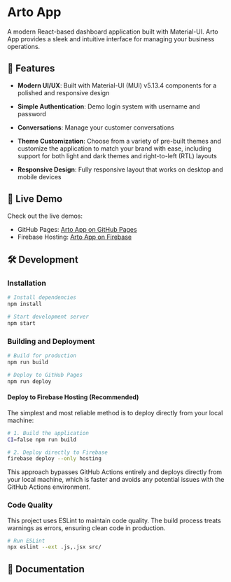 # Arto App

A modern React-based dashboard application built with Material-UI. Arto App provides a sleek and intuitive interface for managing your business operations.

## 🌟 Features

- **Modern UI/UX**: Built with Material-UI (MUI) v5.13.4 components for a polished and responsive design

- **Simple Authentication**: Demo login system with username and password
- **Conversations**: Manage your customer conversations
- **Theme Customization**: Choose from a variety of pre-built themes and customize the application to match your brand with ease, including support for both light and dark themes and right-to-left (RTL) layouts

- **Responsive Design**: Fully responsive layout that works on desktop and mobile devices

## 🚀 Live Demo

Check out the live demos:
- GitHub Pages: [Arto App on GitHub Pages](https://brendan-carikas.github.io/prototype/#/login)
- Firebase Hosting: [Arto App on Firebase](https://artoadmin.web.app/)


## 🛠️ Development

### Installation
```bash
# Install dependencies
npm install

# Start development server
npm start
```

### Building and Deployment
```bash
# Build for production
npm run build

# Deploy to GitHub Pages
npm run deploy
```

#### Deploy to Firebase Hosting (Recommended)
The simplest and most reliable method is to deploy directly from your local machine:

```bash
# 1. Build the application
CI=false npm run build

# 2. Deploy directly to Firebase
firebase deploy --only hosting
```

This approach bypasses GitHub Actions entirely and deploys directly from your local machine, which is faster and avoids any potential issues with the GitHub Actions environment.

### Code Quality
This project uses ESLint to maintain code quality. The build process treats warnings as errors, ensuring clean code in production.

```bash
# Run ESLint
npx eslint --ext .js,.jsx src/
```

## 📜 Documentation